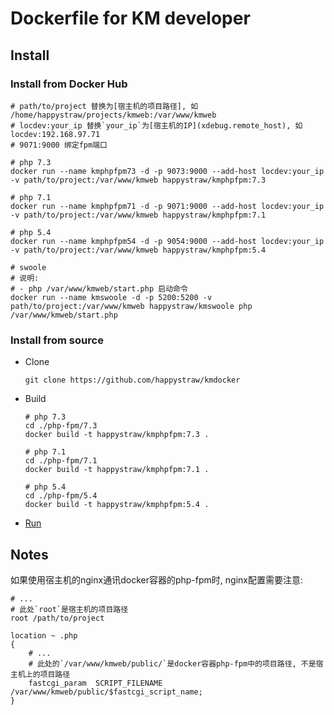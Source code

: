 # Dockerfile for KM developer

## Install

### Install from Docker Hub

```shell
# path/to/project 替换为[宿主机的项目路径], 如 /home/happystraw/projects/kmweb:/var/www/kmweb
# locdev:your_ip 替换`your_ip`为[宿主机的IP](xdebug.remote_host), 如 locdev:192.168.97.71
# 9071:9000 绑定fpm端口

# php 7.3
docker run --name kmphpfpm73 -d -p 9073:9000 --add-host locdev:your_ip -v path/to/project:/var/www/kmweb happystraw/kmphpfpm:7.3

# php 7.1
docker run --name kmphpfpm71 -d -p 9071:9000 --add-host locdev:your_ip -v path/to/project:/var/www/kmweb happystraw/kmphpfpm:7.1

# php 5.4
docker run --name kmphpfpm54 -d -p 9054:9000 --add-host locdev:your_ip -v path/to/project:/var/www/kmweb happystraw/kmphpfpm:5.4

# swoole
# 说明:
# - php /var/www/kmweb/start.php 启动命令
docker run --name kmswoole -d -p 5200:5200 -v path/to/project:/var/www/kmweb happystraw/kmswoole php /var/www/kmweb/start.php
```

### Install from source

* Clone

  ```shell
  git clone https://github.com/happystraw/kmdocker
  ```

* Build

  ```shell
  # php 7.3
  cd ./php-fpm/7.3
  docker build -t happystraw/kmphpfpm:7.3 .

  # php 7.1
  cd ./php-fpm/7.1
  docker build -t happystraw/kmphpfpm:7.1 .

  # php 5.4
  cd ./php-fpm/5.4
  docker build -t happystraw/kmphpfpm:5.4 .
  ```

* [Run](#install-from-docker-hub)

## Notes

如果使用宿主机的nginx通讯docker容器的php-fpm时, nginx配置需要注意:

```shell
# ...
# 此处`root`是宿主机的项目路径
root /path/to/project

location ~ .php
{
    # ...
    # 此处的`/var/www/kmweb/public/`是docker容器php-fpm中的项目路径, 不是宿主机上的项目路径
    fastcgi_param  SCRIPT_FILENAME  /var/www/kmweb/public/$fastcgi_script_name;
}
```